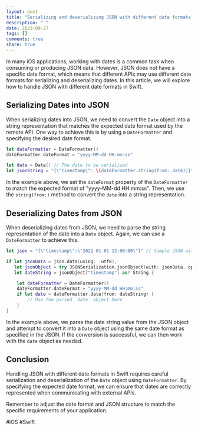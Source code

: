 ```yaml
---
layout: post
title: "Serializing and deserializing JSON with different date formats in Swift"
description: " "
date: 2023-09-27
tags: []
comments: true
share: true
---
```


In many iOS applications, working with dates is a common task when consuming or producing JSON data. However, JSON does not have a specific date format, which means that different APIs may use different date formats for serializing and deserializing dates. In this article, we will explore how to handle JSON with different date formats in Swift.

## Serializing Dates into JSON

When serializing dates into JSON, we need to convert the `Date` object into a string representation that matches the expected date format used by the remote API. One way to achieve this is by using a `DateFormatter` and specifying the desired date format.

```swift
let dateFormatter = DateFormatter()
dateFormatter.dateFormat = "yyyy-MM-dd HH:mm:ss"

let date = Date() // The date to be serialized
let jsonString = "{\"timestamp\": \(dateFormatter.string(from: date))}"
```

In the example above, we set the `dateFormat` property of the `DateFormatter` to match the expected format of "yyyy-MM-dd HH:mm:ss". Then, we use the `string(from:)` method to convert the `date` into a string representation.

## Deserializing Dates from JSON

When deserializing dates from JSON, we need to parse the string representation of the date into a `Date` object. Again, we can use a `DateFormatter` to achieve this.

```swift
let json = "{\"timestamp\":\"2022-01-01 12:00:00\"}" // Sample JSON with a date string

if let jsonData = json.data(using: .utf8),
   let jsonObject = try JSONSerialization.jsonObject(with: jsonData, options: []) as? [String: Any],
   let dateString = jsonObject["timestamp"] as? String {

    let dateFormatter = DateFormatter()
    dateFormatter.dateFormat = "yyyy-MM-dd HH:mm:ss"
    if let date = dateFormatter.date(from: dateString) {
        // Use the parsed `date` object here
    }
}
```

In the example above, we parse the date string value from the JSON object and attempt to convert it into a `Date` object using the same date format as specified in the JSON. If the conversion is successful, we can then work with the `date` object as needed.

## Conclusion

Handling JSON with different date formats in Swift requires careful serialization and deserialization of the `Date` object using `DateFormatter`. By specifying the expected date format, we can ensure that dates are correctly represented when communicating with external APIs.

Remember to adjust the date format and JSON structure to match the specific requirements of your application. 

#iOS #Swift